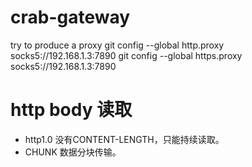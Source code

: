 # crab-gateway
try to produce a proxy
git config --global http.proxy socks5://192.168.1.3:7890
git config --global https.proxy socks5://192.168.1.3:7890

# http body 读取
- http1.0 
    没有CONTENT-LENGTH，只能持续读取。
- CHUNK
    数据分块传输。